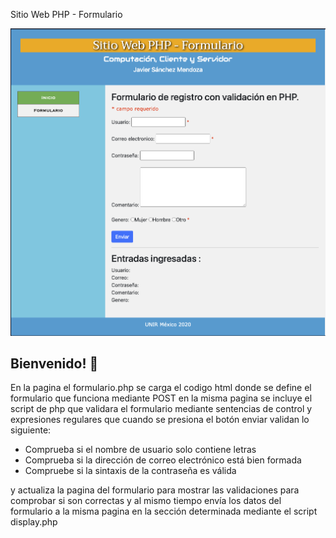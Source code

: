 Sitio Web PHP - Formulario

![Desktop preview](design/desktop-preview.png)

## Bienvenido! 👋

En la pagina el formulario.php se carga el codigo html donde se define el formulario que funciona mediante POST en la misma pagina se incluye el script de php que validara el formulario mediante sentencias de control y expresiones regulares que cuando se presiona el botón enviar validan lo siguiente:

- Comprueba si el nombre de usuario solo contiene letras 
- Comprueba si la dirección de correo electrónico está bien formada
- Compruebe si la sintaxis de la contraseña es válida 

y actualiza la pagina del formulario para mostrar las validaciones para comprobar si son correctas y al mismo tiempo envía los datos del formulario a la misma pagina en la sección determinada mediante el script display.php